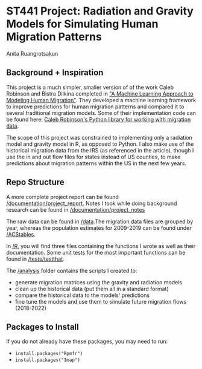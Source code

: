 # ST441 Project: Radiation and Gravity Models for Simulating Human Migration Patterns

Anita Ruangrotsakun

## Background + Inspiration

This project is a much simpler, smaller version of of the work Caleb Robinson and Bistra Dilkina completed in ["A Machine Learning Approach to Modeling Human Migration"](https://doi.org/10.1145/3209811.3209868). They developed a machine learning framework to improve predictions for human migration patterns and compared it to several traditional migration models. Some of their implementation code can be found here: [Caleb Robinson's Python library for working with migration data](https://github.com/calebrob6/migration-lib).

The scope of this project was constrained to implementing only a radiation model and gravity model in R, as opposed to Python. I also make use of the  historical migration data from the IRS (as referenced in the article), though I use the in and out flow files for states instead of US counties, to make predictions about migration patterns within the US in the next few years.

## Repo Structure

A more complete project report can be found [/documentation/project_report](https://github.com/ST541-Fall2020/ruangroc_project_migration/blob/main/documentation/project_report/ST441%20Project%20Report%20Modeling%20Migration.pdf). Notes I took while doing background research can be found in [/documentation/project_notes](https://github.com/ST541-Fall2020/ruangroc_project_migration/tree/main/documentation/project_notes)

The raw data can be found in [/data](https://github.com/ST541-Fall2020/ruangroc_project_migration/tree/main/data).The migration data files are grouped by year, whereas the population estimates for 2009-2019 can be found under [/ACStables](https://github.com/ST541-Fall2020/ruangroc_project_migration/tree/main/data/ACStables).


In [/R](https://github.com/ST541-Fall2020/ruangroc_project_migration/tree/main/R), you will find three files containing the functions I wrote as well as their documentation. Some unit tests for the most important functions can be found in [/tests/testthat](https://github.com/ST541-Fall2020/ruangroc_project_migration/tree/main/tests/testthat).

The [/analysis](https://github.com/ST541-Fall2020/ruangroc_project_migration/tree/main/analysis) folder contains the scripts I created to:

  * generate migration matrices using the gravity and radiation models 
  * clean up the historical data (put them all in a standard format)
  * compare the historical data to the models' predictions
  * fine tune the models and use them to simulate future migration flows (2018-2022) 
  
## Packages to Install

If you do not already have these packages, you may need to run:

  * `install.packages("Rpmfr")`
  * `install.packages("Imap")`


